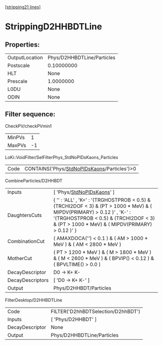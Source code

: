 [[stripping21 lines]](./stripping21-index)

# StrippingD2HHBDTLine

## Properties:

|                |                            |
|----------------|----------------------------|
| OutputLocation | Phys/D2HHBDTLine/Particles |
| Postscale      | 0.10000000                 |
| HLT            | None                       |
| Prescale       | 1.0000000                  |
| L0DU           | None                       |
| ODIN           | None                       |

## Filter sequence:

CheckPV/checkPVmin1

|        |     |
|--------|-----|
| MinPVs | 1   |
| MaxPVs | -1  |

LoKi::VoidFilter/SelFilterPhys_StdNoPIDsKaons_Particles

|      |                                                                                              |
|------|----------------------------------------------------------------------------------------------|
| Code | CONTAINS('Phys/[StdNoPIDsKaons](./stripping21-commonparticles-stdnopidskaons)/Particles')\>0 |

CombineParticles/D2HHBDT

|                  |                                                                                                                                                                                                                            |
|------------------|----------------------------------------------------------------------------------------------------------------------------------------------------------------------------------------------------------------------------|
| Inputs           | [ 'Phys/[StdNoPIDsKaons](./stripping21-commonparticles-stdnopidskaons)' ]                                                                                                                                                |
| DaughtersCuts    | { '' : 'ALL' , 'K+' : '(TRGHOSTPROB \< 0.5) & (TRCHI2DOF \< 3) & (PT \> 1000 \* MeV) & ( MIPDV(PRIMARY) \> 0.12 )' , 'K-' : '(TRGHOSTPROB \< 0.5) & (TRCHI2DOF \< 3) & (PT \> 1000 \* MeV) & ( MIPDV(PRIMARY) \> 0.12 )' } |
| CombinationCut   | ( AMAXDOCA('') \< 0.1 ) & ( AM \> 1000 \* MeV ) & ( AM \< 2800 \* MeV )                                                                                                                                                    |
| MotherCut        | ( PT \> 1200 \* MeV ) & ( M \> 1800 \* MeV ) & ( M \< 2600 \* MeV ) & ( BPVIP() \< 0.12 ) & ( BPVLTIME() \> 0.0 )                                                                                                          |
| DecayDescriptor  | D0 -\> K+ K-                                                                                                                                                                                                               |
| DecayDescriptors | [ 'D0 -\> K+ K-' ]                                                                                                                                                                                                       |
| Output           | Phys/D2HHBDT/Particles                                                                                                                                                                                                     |

FilterDesktop/D2HHBDTLine

|                 |                                    |
|-----------------|------------------------------------|
| Code            | FILTER('D2hhBDTSelection/D2hhBDT') |
| Inputs          | [ 'Phys/D2HHBDT' ]               |
| DecayDescriptor | None                               |
| Output          | Phys/D2HHBDTLine/Particles         |
